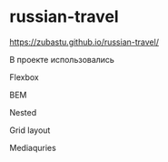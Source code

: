 # russian-travel

https://zubastu.github.io/russian-travel/


В проекте использовались


Flexbox

BEM

Nested

Grid layout

Mediaquries
